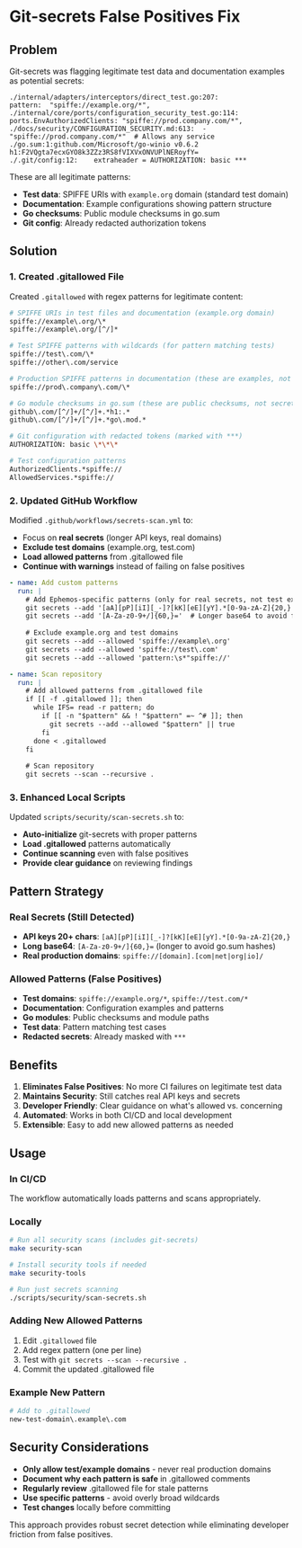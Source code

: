 # Git-secrets False Positives Fix

## Problem
Git-secrets was flagging legitimate test data and documentation examples as potential secrets:

```
./internal/adapters/interceptors/direct_test.go:207:            pattern:  "spiffe://example.org/*",
./internal/core/ports/configuration_security_test.go:114:       ports.EnvAuthorizedClients: "spiffe://prod.company.com/*",
./docs/security/CONFIGURATION_SECURITY.md:613:  - "spiffe://prod.company.com/*"  # Allows any service
./go.sum:1:github.com/Microsoft/go-winio v0.6.2 h1:F2VQgta7ecxGYO8k3ZZz3RS8fVIXVxONVUPlNERoyfY=
./.git/config:12:    extraheader = AUTHORIZATION: basic ***
```

These are all legitimate patterns:
- **Test data**: SPIFFE URIs with `example.org` domain (standard test domain)
- **Documentation**: Example configurations showing pattern structure
- **Go checksums**: Public module checksums in go.sum
- **Git config**: Already redacted authorization tokens

## Solution

### 1. Created .gitallowed File

Created `.gitallowed` with regex patterns for legitimate content:

```bash
# SPIFFE URIs in test files and documentation (example.org domain)
spiffe://example\.org/\*
spiffe://example\.org/[^/]*

# Test SPIFFE patterns with wildcards (for pattern matching tests)
spiffe://test\.com/\*
spiffe://other\.com/service

# Production SPIFFE patterns in documentation (these are examples, not real secrets)
spiffe://prod\.company\.com/\*

# Go module checksums in go.sum (these are public checksums, not secrets)
github\.com/[^/]+/[^/]+.*h1:.*
github\.com/[^/]+/[^/]+.*go\.mod.*

# Git configuration with redacted tokens (marked with ***)
AUTHORIZATION: basic \*\*\*

# Test configuration patterns
AuthorizedClients.*spiffe://
AllowedServices.*spiffe://
```

### 2. Updated GitHub Workflow

Modified `.github/workflows/secrets-scan.yml` to:
- Focus on **real secrets** (longer API keys, real domains)
- **Exclude test domains** (example.org, test.com)
- **Load allowed patterns** from .gitallowed file
- **Continue with warnings** instead of failing on false positives

```yaml
- name: Add custom patterns
  run: |
    # Add Ephemos-specific patterns (only for real secrets, not test examples)
    git secrets --add '[aA][pP][iI][_-]?[kK][eE][yY].*[0-9a-zA-Z]{20,}'
    git secrets --add '[A-Za-z0-9+/]{60,}='  # Longer base64 to avoid false positives
    
    # Exclude example.org and test domains
    git secrets --add --allowed 'spiffe://example\.org'
    git secrets --add --allowed 'spiffe://test\.com'
    git secrets --add --allowed 'pattern:\s*"spiffe://'

- name: Scan repository
  run: |
    # Add allowed patterns from .gitallowed file
    if [[ -f .gitallowed ]]; then
      while IFS= read -r pattern; do
        if [[ -n "$pattern" && ! "$pattern" =~ ^# ]]; then
          git secrets --add --allowed "$pattern" || true
        fi
      done < .gitallowed
    fi
    
    # Scan repository
    git secrets --scan --recursive .
```

### 3. Enhanced Local Scripts

Updated `scripts/security/scan-secrets.sh` to:
- **Auto-initialize** git-secrets with proper patterns
- **Load .gitallowed** patterns automatically
- **Continue scanning** even with false positives
- **Provide clear guidance** on reviewing findings

## Pattern Strategy

### Real Secrets (Still Detected)
- **API keys 20+ chars**: `[aA][pP][iI][_-]?[kK][eE][yY].*[0-9a-zA-Z]{20,}`
- **Long base64**: `[A-Za-z0-9+/]{60,}=` (longer to avoid go.sum hashes)
- **Real production domains**: `spiffe://[domain].[com|net|org|io]/`

### Allowed Patterns (False Positives)
- **Test domains**: `spiffe://example.org/*`, `spiffe://test.com/*`
- **Documentation**: Configuration examples and patterns
- **Go modules**: Public checksums and module paths
- **Test data**: Pattern matching test cases
- **Redacted secrets**: Already masked with `***`

## Benefits

1. **Eliminates False Positives**: No more CI failures on legitimate test data
2. **Maintains Security**: Still catches real API keys and secrets
3. **Developer Friendly**: Clear guidance on what's allowed vs. concerning
4. **Automated**: Works in both CI/CD and local development
5. **Extensible**: Easy to add new allowed patterns as needed

## Usage

### In CI/CD
The workflow automatically loads patterns and scans appropriately.

### Locally
```bash
# Run all security scans (includes git-secrets)
make security-scan

# Install security tools if needed
make security-tools

# Run just secrets scanning
./scripts/security/scan-secrets.sh
```

### Adding New Allowed Patterns
1. Edit `.gitallowed` file
2. Add regex pattern (one per line)
3. Test with `git secrets --scan --recursive .`
4. Commit the updated .gitallowed file

### Example New Pattern
```bash
# Add to .gitallowed
new-test-domain\.example\.com
```

## Security Considerations

- **Only allow test/example domains** - never real production domains
- **Document why each pattern is safe** in .gitallowed comments  
- **Regularly review** .gitallowed file for stale patterns
- **Use specific patterns** - avoid overly broad wildcards
- **Test changes** locally before committing

This approach provides robust secret detection while eliminating developer friction from false positives.
